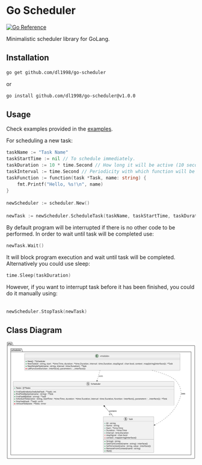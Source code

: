 # Go Scheduler

[![Go Reference](https://pkg.go.dev/badge/github.com/dl1998/go-scheduler.svg)](https://pkg.go.dev/github.com/dl1998/go-scheduler)

Minimalistic scheduler library for GoLang.


## Installation

```bash
go get github.com/dl1998/go-scheduler
```

or

```bash
go install github.com/dl1998/go-scheduler@v1.0.0
```

## Usage

Check examples provided in the [examples](./examples).

For scheduling a new task:

```go
taskName := "Task Name"
taskStartTime := nil // To schedule immediately.
taskDuration := 10 * time.Second // How long it will be active (10 seconds).
taskInterval := time.Second // Periodicity with which function will be executed (every second).
taskFunction := function(task *Task, name: string) {
	fmt.Printf("Hello, %s!\n", name)
}

newScheduler := scheduler.New()

newTask := newScheduler.ScheduleTask(taskName, taskStartTime, taskDuration, taskInterval, taskFunction, "world")
```

By default program will be interrupted if there is no other code to be performed. In order to wait until task will be completed use:

```go
newTask.Wait()
```

It will block program execution and wait until task will be completed. Alternatively you could use sleep:

```go
time.Sleep(taskDuration)
```

However, if you want to interrupt task before it has been finished, you could do it manually using:

```go

newScheduler.StopTask(newTask)
```

## Class Diagram

![Class Diagram](./docs/architecture/diagrams/svg/class_diagram.svg)